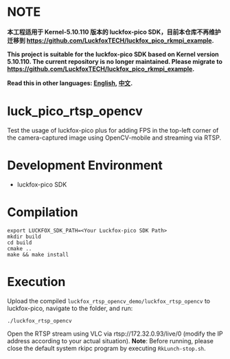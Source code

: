 # NOTE
**本工程适用于 Kernel-5.10.110 版本的 luckfox-pico SDK，目前本仓库不再维护迁移到 https://github.com/LuckfoxTECH/luckfox_pico_rkmpi_example.**

**This project is suitable for the luckfox-pico SDK based on Kernel version 5.10.110. The current repository is no longer maintained. Please migrate to https://github.com/LuckfoxTECH/luckfox_pico_rkmpi_example.**

**Read this in other languages: [English](README.md), [中文](README_CN.md).**

# luck_pico_rtsp_opencv
Test the usage of luckfox-pico plus for adding FPS in the top-left corner of the camera-captured image using OpenCV-mobile and streaming via RTSP.

# Development Environment
+ luckfox-pico SDK

# Compilation
```
export LUCKFOX_SDK_PATH=<Your Luckfox-pico SDK Path>
mkdir build
cd build
cmake ..
make && make install
```

# Execution
Upload the compiled `luckfox_rtsp_opencv_demo/luckfox_rtsp_opencv` to luckfox-pico, navigate to the folder, and run:
```
./luckfox_rtsp_opencv
```
Open the RTSP stream using VLC via rtsp://172.32.0.93/live/0 (modify the IP address according to your actual situation).
**Note**: Before running, please close the default system rkipc program by executing `RkLunch-stop.sh`.
